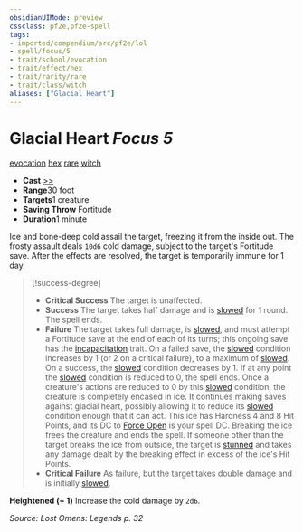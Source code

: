 ```yaml
---
obsidianUIMode: preview
cssclass: pf2e,pf2e-spell
tags:
- imported/compendium/src/pf2e/lol
- spell/focus/5
- trait/school/evocation
- trait/effect/hex
- trait/rarity/rare
- trait/class/witch
aliases: ["Glacial Heart"]
---
```

# Glacial Heart *Focus 5*   
[evocation](evocation.md)  [hex](hex-apg.md)  [rare](rare.md)  [witch](rules/traits/witch-apg.md)  

- **Cast** [>>](chapter-9-playing-the-game.md#Actions "Two-Action") 
- **Range**30 foot
- **Targets**1 creature
- **Saving Throw** Fortitude
- **Duration**1 minute

Ice and bone-deep cold assail the target, freezing it from the inside out. The frosty assault deals `10d6` cold damage, subject to the target's Fortitude save. After the effects are resolved, the target is temporarily immune for 1 day.

> [!success-degree] 
> - **Critical Success** The target is unaffected.
> - **Success** The target takes half damage and is [slowed](conditions.md#Slowed) for 1 round. The spell ends.
> - **Failure** The target takes full damage, is [slowed](conditions.md#Slowed), and must attempt a Fortitude save at the end of each of its turns; this ongoing save has the [incapacitation](incapacitation.md) trait. On a failed save, the [slowed](conditions.md#Slowed) condition increases by 1 (or 2 on a critical failure), to a maximum of [slowed](conditions.md#Slowed). On a success, the [slowed](conditions.md#Slowed) condition decreases by 1. If at any point the [slowed](conditions.md#Slowed) condition is reduced to 0, the spell ends. Once a creature's actions are reduced to 0 by this [slowed](conditions.md#Slowed) condition, the creature is completely encased in ice. It continues making saves against glacial heart, possibly allowing it to reduce its [slowed](conditions.md#Slowed) condition enough that it can act. This ice has Hardness 4 and 8 Hit Points, and its DC to [Force Open](force-open.md) is your spell DC. Breaking the ice frees the creature and ends the spell. If someone other than the target breaks the ice from outside, the target is [stunned](conditions.md#Stunned) and takes any damage dealt by the breaking effect in excess of the ice's Hit Points.
> - **Critical Failure** As failure, but the target takes double damage and is initially [slowed](conditions.md#Slowed).

**Heightened (+ 1)** Increase the cold damage by `2d6`.

*Source: Lost Omens: Legends p. 32*
